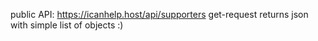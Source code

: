public API: https://icanhelp.host/api/supporters
get-request returns json with simple list of objects :)
